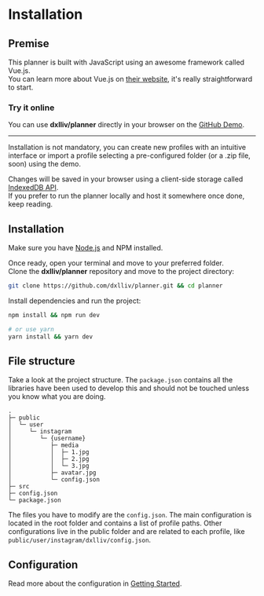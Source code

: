# Installation

## Premise

This planner is built with JavaScript using an awesome framework called Vue.js.  
You can learn more about Vue.js on [their website](https://vuejs.org/), it's really straightforward to start.

### Try it online

You can use **dxlliv/planner** directly in your browser on the [GitHub Demo](https://dxlliv.github.io/planner/).  

---

Installation is not mandatory, you can create new profiles with an intuitive interface
or import a profile selecting a pre-configured folder (or a .zip file, soon) using the demo. 

Changes will be saved in your browser using a client-side storage called [IndexedDB API](https://developer.mozilla.org/en-US/docs/Web/API/IndexedDB_API).  
If you prefer to run the planner locally and host it somewhere once done, keep reading.

## Installation

Make sure you have [Node.js](https://nodejs.org/en/download) and NPM installed.  

Once ready, open your terminal and move to your preferred folder.  
Clone the **dxlliv/planner** repository and move to the project directory:

```bash
git clone https://github.com/dxlliv/planner.git && cd planner
```

Install dependencies and run the project:

```bash
npm install && npm run dev

# or use yarn
yarn install && yarn dev
```

## File structure

Take a look at the project structure. The `package.json` contains all the libraries have been used
to develop this and should not be touched unless you know what you are doing.

```
.
├─ public
│  └─ user
│     └─ instagram
│        └─ {username}
│           ├─ media
│           │  ├─ 1.jpg
│           │  ├─ 2.jpg
│           │  └─ 3.jpg
│           ├─ avatar.jpg
│           └─ config.json
├─ src
├─ config.json
└─ package.json
```

The files you have to modify are the `config.json`. The main configuration is located in the root folder and contains a list of profile paths. Other configurations live in the public folder and are related to each profile, like `public/user/instagram/dxlliv/config.json`.

## Configuration

Read more about the configuration in [Getting Started](getting-started#configuration).
